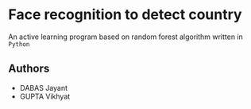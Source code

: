# Face recognition to detect country

An active learning program based on random forest algorithm written in `Python`

## Authors
- DABAS Jayant
- GUPTA Vikhyat
